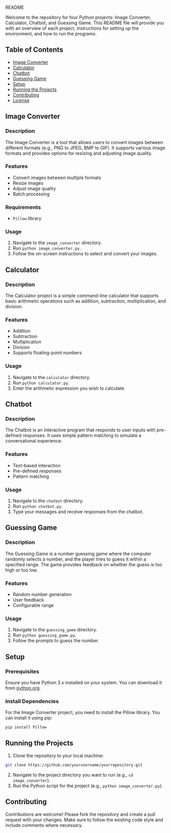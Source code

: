 README

Welcome to the repository for four Python projects: Image Converter, Calculator, Chatbot, and Guessing Game. This README file will provide you with an overview of each project, instructions for setting up the environment, and how to run the programs.

## Table of Contents
- [Image Converter](#image-converter)
- [Calculator](#calculator)
- [Chatbot](#chatbot)
- [Guessing Game](#guessing-game)
- [Setup](#setup)
- [Running the Projects](#running-the-projects)
- [Contributing](#contributing)
- [License](#license)

## Image Converter

### Description
The Image Converter is a tool that allows users to convert images between different formats (e.g., PNG to JPEG, BMP to GIF). It supports various image formats and provides options for resizing and adjusting image quality.

### Features
- Convert images between multiple formats
- Resize images
- Adjust image quality
- Batch processing

### Requirements
- `Pillow` library

### Usage
1. Navigate to the `image_converter` directory.
2. Run `python image_converter.py`.
3. Follow the on-screen instructions to select and convert your images.

## Calculator

### Description
The Calculator project is a simple command-line calculator that supports basic arithmetic operations such as addition, subtraction, multiplication, and division.

### Features
- Addition
- Subtraction
- Multiplication
- Division
- Supports floating-point numbers

### Usage
1. Navigate to the `calculator` directory.
2. Run `python calculator.py`.
3. Enter the arithmetic expression you wish to calculate.

## Chatbot

### Description
The Chatbot is an interactive program that responds to user inputs with pre-defined responses. It uses simple pattern matching to simulate a conversational experience.

### Features
- Text-based interaction
- Pre-defined responses
- Pattern matching

### Usage
1. Navigate to the `chatbot` directory.
2. Run `python chatbot.py`.
3. Type your messages and receive responses from the chatbot.

## Guessing Game

### Description
The Guessing Game is a number guessing game where the computer randomly selects a number, and the player tries to guess it within a specified range. The game provides feedback on whether the guess is too high or too low.

### Features
- Random number generation
- User feedback
- Configurable range

### Usage
1. Navigate to the `guessing_game` directory.
2. Run `python guessing_game.py`.
3. Follow the prompts to guess the number.

## Setup

### Prerequisites
Ensure you have Python 3.x installed on your system. You can download it from [python.org](https://www.python.org/).

### Install Dependencies
For the Image Converter project, you need to install the Pillow library. You can install it using pip:

```bash
pip install Pillow
```

## Running the Projects

1. Clone the repository to your local machine:

```bash
git clone https://github.com/yourusername/yourrepository.git
```

2. Navigate to the project directory you want to run (e.g., `cd image_converter`).
3. Run the Python script for the project (e.g., `python image_converter.py`).

## Contributing

Contributions are welcome! Please fork the repository and create a pull request with your changes. Make sure to follow the existing code style and include comments where necessary.
